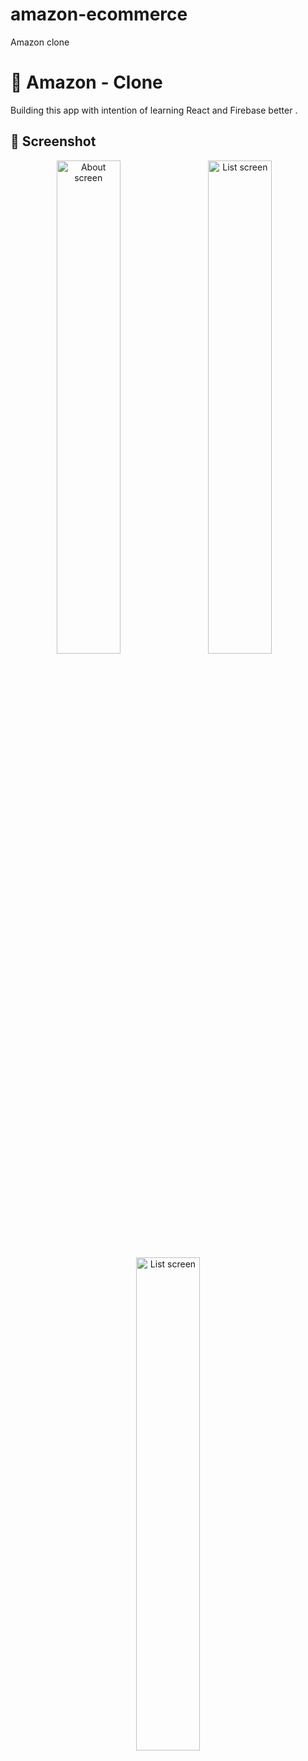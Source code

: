 # amazon-ecommerce
Amazon clone

# 🛒 Amazon - Clone

Building this app with intention of learning React and Firebase better .

## 📱 Screenshot
<div align="center">
           <img width="45%" src="https://github.com/valerisvso/amazon-ecommerce/blob/main/localhost_3000_%20(1).png" alt="About screen" title="About screen"</img>
           <img height="0" width="8px">
           <img width="45%" src="https://github.com/valerisvso/amazon-ecommerce/blob/main/localhost_3000_%20(2).png" title="List screen"></img>
           <img height="0" width="8px">
           <img width="45%" src="https://github.com/valerisvso/amazon-ecommerce/blob/main/localhost_3000_.png" title="List screen"></img>
</div>
